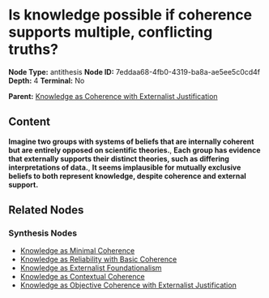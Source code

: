 # Is knowledge possible if coherence supports multiple, conflicting truths?

**Node Type:** antithesis
**Node ID:** 7eddaa68-4fb0-4319-ba8a-ae5ee5c0cd4f
**Depth:** 4
**Terminal:** No

**Parent:** [Knowledge as Coherence with Externalist Justification](knowledge-as-coherence-with-externalist-justification-synthesis-18c24be6-4426-4d07-bad6-0d7d29e988f1.md)

## Content

**Imagine two groups with systems of beliefs that are internally coherent but are entirely opposed on scientific theories.**, **Each group has evidence that externally supports their distinct theories, such as differing interpretations of data.**, **It seems implausible for mutually exclusive beliefs to both represent knowledge, despite coherence and external support.**

## Related Nodes

### Synthesis Nodes

- [Knowledge as Minimal Coherence](knowledge-as-minimal-coherence-synthesis-a63afb50-356d-49f7-8d44-b549a00e181c.md)
- [Knowledge as Reliability with Basic Coherence](knowledge-as-reliability-with-basic-coherence-synthesis-c8c4b2b9-fec6-4abf-90b3-fc88d12e048d.md)
- [Knowledge as Externalist Foundationalism](knowledge-as-externalist-foundationalism-synthesis-bcb5642b-639b-42e2-80be-858284f9cbcc.md)
- [Knowledge as Contextual Coherence](knowledge-as-contextual-coherence-synthesis-0393e9a7-0c53-4428-850e-2506073c35cc.md)
- [Knowledge as Objective Coherence with Externalist Justification](knowledge-as-objective-coherence-with-externalist-justification-synthesis-0a86444e-0a75-4ade-856b-a47a383cbdf7.md)
